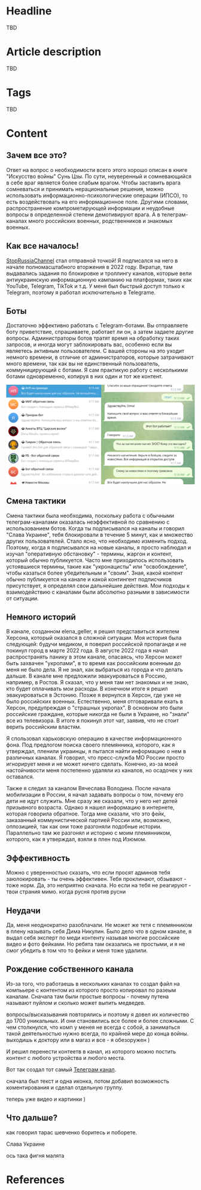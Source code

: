 # Headline
TBD

# Article description
TBD 

# Tags
TBD

# Content

## Зачем все это?
Ответ на вопрос о необходимости всего этого хорошо описан в книге "Искусство войны" Сунь Цзы.
По сути, неуверенный и сомневающийся в себе враг является более слабым врагом. 
Чтобы заставить врага сомневаться и принимать нерациональные решения, можно использовать информационно-психологические операции (ИПСО), то есть воздействовать на его информационное поле.
Другими словами, распространение компрометирующей информации и неудобные вопросы в определенной степени демотивируют врага. 
А в телеграм-каналах много российских военных, родственников и знакомых военных.

## Как все началось!
[StopRussiaChannel](https://t.me/+EbXZHBfHXbszY2I6) стал отправной точкой!
Я подписался на него в начале полномасштабного вторжения в 2022 году.
Вкратце, там выдавались задания по блокировке и троллингу каналов, которые вели антиукраинскую информационную кампанию на платформах, таких как YouTube, Telegram, TikTok и т.д. 
У меня был быстрый доступ только к Telegram, поэтому я работал исключительно в Telegramе.

## Боты
Достаточно эффективно работать с Telegram-ботами.
Вы отправляете боту приветствие, спрашиваете, работает ли он, а затем задаете другие вопросы.
Администраторы ботов тратят время на обработку таких запросов, и иногда могут заблокировать вас, особенно если вы являетесь активным пользователем.
С вашей стороны на это уходит немного времени, в отличие от администраторов, которые затрачивают много времени, так как вы не единственный пользователь, коммуницирующий с ботами.
Я сам практикую работу с несколькими ботами одновременно, копируя в них один и тот же контент.

<img src="./TelegramChannel1.png" alt="bots" />

## Смена тактики
Смена тактики была необходима, поскольку работа с обычными телеграм-каналами оказалась неэффективной по сравнению с использованием ботов.
Когда ты подписывался на каналы и говорил "Слава Украине", тебя блокировали в течение 5 минут, как и множество других пользователей.
Стало ясно, что необходимо изменить подход.
Поэтому, когда я подписывался на новые каналы, я просто наблюдал и изучал "оперативную обстановку" - термины, жаргон и контент, который обычно публикуется. 
Часто мне приходилось использовать устоявшиеся термины, такие как "укронацисты" или "освобождение", чтобы казаться более убедительным и "своим". 
Зная, какой контент обычно публикуется на канале и какой контингент подписчиков присутствует, я определял свои дальнейшие действия.
Мои подходы к взаимодействию с каналами были абсолютно разными в зависимости от ситуации.

## Немного историй
В канале, созданном elena_geller, я решил представиться жителем Херсона, который оказался в сложной ситуации. 
Моя история была следующей: будучи медиком, я поверил российской пропаганде и не покинул город в марте 2022 года.
В августе 2022 года я начал распространять панику в этом канале, опасаясь, что Херсон может быть захвачен "укропами", в то время как российским военным до меня не было дела.
Я не знал, как выбраться из города и что делать дальше.
В канале мне предложили эвакуироваться в Россию, например, в Ростов.
Я сказал, что у меня там нет знакомых и не знаю, кто будет оплачивать мои расходы.
В конечном итоге я решил эвакуироваться в Эстонию.
Позже я вернулся в Херсон, где уже не было российских военных.
Естественно, меня отговаривали ехать в Херсон, предупреждая о "страшных укропах".
В основном это были российские граждане, которые никогда не были в Украине, но "знали" все из телевизора.
В итоге я покинул этот чат, заявив, что не стоит верить российским властям.

Я спользовал харьковскую операцию в качестве информационного фона.
Под предлогом поиска своего племянника, которого, как я утверждал, пленили украинцы, я пытался найти информацию о нем в различных каналах.
Я говорил, что пресс-служба МО России просто игнорирует меня и не может ничего сделать.
Конечно, из-за моей настойчивости меня постепенно удаляли из каналов, но осадочек у них оставался.

Также я следил за каналом Вячеслава Володина. 
После начала мобилизации в России, я начал задавать вопросы о том, почему его дети не идут служить.
Мне сразу же сказали, что у него нет детей призывного возраста. 
Однако я нашел информацию в интернете, которая говорила обратное.
Тогда мне сказали, что это фейк, заказанный коммунистической партией России или, возможно, оппозицией, так как они тоже разгоняли подобные истории.
Параллельно там же разгонял и историю с моим племянником, которого, как я утверждал, взяли в плен под Изюмом.

## Эффективность 
Можно с уверенностью сказать, что если просят админов тебя заюлокировать - ты очень эффективен.
Тебя проклинают, обзывают - тоже норм. Да, это неприятно сначала. Но если на тебя не реагируют - твои страния мимо.
когда русня против русни

## Неудачи
Да, меня неоднократно разоблачали. Не может же тетя с племянником в плену называть себя Дима Никулин.
Было дело что в одном канале, я выдал себя эксперт по меди контенту называя многие российские видео и фото фейками.
Но ребята там оказались не простыми, и я не смог убедить в том что то фейки и меня тоже удалили.

## Рождение собственного канала  
Из-за того, что работаешь в нескольких каналах то создал файл на компььере с контентом из которого просто копировал по разеым каналам.
Cначала там были простые вопросы - почему путена называют пуйлом и сколько может выпить медведев.

 вопросы/высказывания повторялись 
 и поэтому я довел их количество до 1700 уникальных. 
И они становились все более и более сложными.
С чем столкнулся, что комп у менея не всегда с собой, а заниматься такой деятельностью нужно всегда, по крайней мере до конца войны.
выходишь к доктору или в магаз и все - я обезоружен )

И решил перенести контеетв в канал, из которого можно постить контент с любого устройства и любого места.

Вот так создал тот самый [Телеграм канал](https://t.me/questions4russians). 

сначала был текст и одна иконка, потом добавил возможность коментирования и сделал отдельную группу. 

теперь уже видео и картинки )


## Что дальше?

как говорил тарас шевченко боритесь и поборете.

Слава Украине

ось така фигня малята


# References
